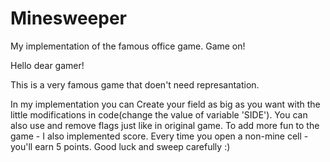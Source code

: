 # Minesweeper
My implementation of the famous office game. Game on!

Hello dear gamer!

This is a very famous game that doen't need represantation.

In my implementation you can Create your field as big as you want with the little modifications in code(change the value of variable 'SIDE'). You can also use and remove flags just like in original game.
To add more fun to the game - I also implemented score. Every time you open a non-mine cell - you'll earn 5 points.
Good luck and sweep carefully :)


